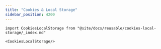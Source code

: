 ```yaml
---
title: "Cookies & Local Storage"
sidebar_position: 4200
---
```


```mdx-code-block
import CookiesLocalStorage from "@site/docs/reusable/cookies-local-storage/_index.md"

<CookiesLocalStorage/>
```
